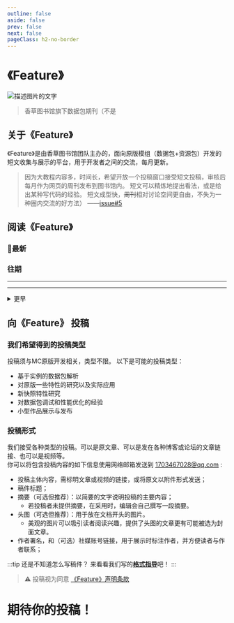 ```yaml
---
outline: false
aside: false
prev: false
next: false
pageClass: h2-no-border
---
```


# 《Feature》
<p class="img_feature">
  <img src="/feature/title.png" alt="描述图片的文字">
</p>

> 香草图书馆旗下数据包期刊（不是

## 关于《Feature》
<ColorLine />
《Feature》是由香草图书馆团队主办的，面向原版模组（数据包+资源包）开发的短文收集与展示的平台，用于开发者之间的交流，每月更新。

> 因为大教程内容多，时间长，希望开放一个投稿窗口接受短文投稿，审核后每月作为网页的周刊发布到图书馆内。
> 短文可以精炼地提出看法，或是给出某种写代码的经验。
> 短文成型快，~~周刊~~相对讨论空间更自由，不失为一种圈内交流的好方法）
> ——[issue#5](https://github.com/CR-019/datapack-index/issues/5)

## 阅读《Feature》
<ColorLine />

### 🌟最新

<JournalIndex
    cover="./cover/202509/202509.png"
    :coverLink="'./index/202509'"
/>


<ColorLine />

### 往期

<JournalIndex
    cover="./cover/202508/202508.png"
    :coverLink="'./index/202508'"
/>

---

<JournalIndex
    cover="./cover/202507/202507.png"
    :coverLink="'./index/202507'"
/>

---

<details>
<summary>更早</summary>

<JournalIndex
    cover="./cover/202506/202506.png"
    :coverLink="'./index/202506'"
/>

---

<JournalIndex
    cover="./cover/202505/202505.png"
    :coverLink="'./index/202505'"
/>

---

<JournalIndex
    cover="./cover/202504/202504.png"
    :coverLink="'./index/202504'"
/>

</details> 

## 向《Feature》 投稿
<ColorLine />

### 我们希望得到的投稿类型

投稿须与MC原版开发相关，类型不限。
以下是可能的投稿类型：
- 基于实例的数据包解析
- 对原版一些特性的研究以及实际应用
- 新快照特性研究
- 对数据包调试和性能优化的经验
- 小型作品展示与发布

### 投稿形式

我们接受各种类型的投稿。可以是原文章、可以是发在各种博客或论坛的文章链接、也可以是视频等。  
你可以将包含投稿内容的如下信息使用网络邮箱发送到 1703467028@qq.com :  
- 投稿主体内容，需标明文章或视频的链接，或将原文以附件形式发送；
- 稿件标题；
- 摘要（可选但推荐）：以简要的文字说明投稿的主要内容；
  - 若投稿者未提供摘要，在采用时，编辑会自己撰写一段摘要。
- 头图（可选但推荐）：用于放在文档开头的图片。
  - 美观的图片可以吸引读者阅读兴趣，提供了头图的文章更有可能被选为封面文章。
- 作者署名，和（可选）社媒账号链接，用于展示时标注作者，并方便读者与作者联系；

:::tip 还是不知道怎么写稿件？
来看看我们写的[**格式指导**](/feature/_格式指导.md)吧！
:::

> ⚠️ 投稿视为同意 [《Feature》声明条款](/feature/_条款.md)

# 期待你的投稿！